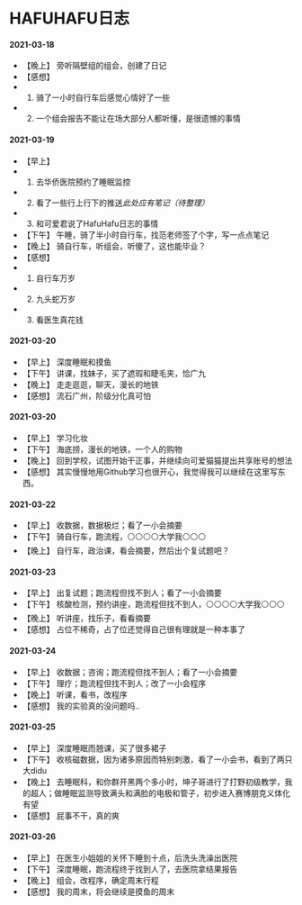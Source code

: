 # HAFUHAFU日志

#### 2021-03-18 
- 【晚上】 旁听隔壁组的组会，创建了日记
- 【感想】 
- 1. 骑了一小时自行车后感觉心情好了一些
- 2. 一个组会报告不能让在场大部分人都听懂，是很遗憾的事情

#### 2021-03-19
- 【早上】 
- 1. 去华侨医院预约了睡眠监控
- 2. 看了一些行上行下的推送*此处应有笔记（待整理）*
- 3. 和可爱君说了HafuHafu日志的事情
- 【下午】 午睡，骑了半小时自行车，找范老师签了个字，写一点点笔记
- 【晚上】 骑自行车，听组会，听傻了，这也能毕业？
- 【感想】
- 1. 自行车万岁
- 2. 九头蛇万岁
- 3. 看医生真花钱

#### 2021-03-20
- 【早上】 深度睡眠和摸鱼
- 【下午】 讲课，找妹子，买了遮瑕和睫毛夹，恰广九
- 【晚上】 走走逛逛，聊天，漫长的地铁
- 【感想】 流石广州，阶级分化真可怕

#### 2021-03-20
- 【早上】 学习化妆
- 【下午】 海底捞，漫长的地铁，一个人的购物
- 【晚上】 回到学校，试图开始干正事，并继续向可爱猫猫提出共享账号的想法
- 【感想】 其实慢慢地用Github学习也很开心，我觉得我可以继续在这里写东西。

#### 2021-03-22
-  【早上】 收数据，数据极烂；看了一小会摘要
-  【下午】 骑自行车，跑流程，⚪⚪⚪⚪大学我⚪⚪⚪
-  【晚上】 自行车，政治课，看会摘要，然后出个复试题吧？ 

#### 2021-03-23
-  【早上】 出复试题；跑流程但找不到人；看了一小会摘要
-  【下午】 核酸检测，预约讲座，跑流程但找不到人，⚪⚪⚪⚪大学我⚪⚪⚪
-  【晚上】 听讲座，找乐子，看看摘要
-  【感想】 占位不稀奇，占了位还觉得自己很有理就是一种本事了

#### 2021-03-24
-  【早上】 收数据；咨询；跑流程但找不到人；看了一小会摘要
-  【下午】 理疗；跑流程但找不到人；改了一小会程序
-  【晚上】 听课，看书，改程序
-  【感想】 我的实验真的没问题吗..

#### 2021-03-25
-  【早上】 深度睡眠而翘课，买了很多裙子
-  【下午】 收核磁数据，因为诸多原因而特别刺激，看了一小会书，看到了两只大didu
-  【晚上】 去睡眠科，和你群开黑两个多小时，坤子哥进行了打野初级教学，我的超人；做睡眠监测导致满头和满脸的电极和管子，初步进入赛博朋克义体化有望
-  【感想】 屁事不干，真的爽

#### 2021-03-26
-  【早上】 在医生小姐姐的关怀下睡到十点，后洗头洗澡出医院
-  【下午】 深度睡眠，跑流程终于找到人了，去医院拿结果报告
-  【晚上】 组会，改程序，确定周末行程
-  【感想】 我的周末，将会继续是摸鱼的周末
